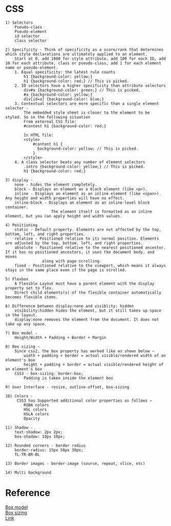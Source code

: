 # CSS

	1) Selectors
		Pseudo-class
		Pseudo-element
		id selector
		class selector

	2) Specificity - Think of specificity as a score/rank that determines which style declarations are ultimately applied to an element.
		Start at 0, add 1000 for style attribute, add 100 for each ID, add 10 for each attribute, class or pseudo-class, add 1 for each element name or pseudo-element.
		1. Equal specificity: the latest rule counts
			h1 {background-color: yellow;}
			h1 {background-color: red;} // This is picked.
		2. ID selectors have a higher specificity than attribute selectors
			div#a {background-color: green;} // This is picked.
			#a {background-color: yellow;}
			div[id=a] {background-color: blue;}
		3. Contextual selectors are more specific than a single element selector - 
			The embedded style sheet is closer to the element to be styled. So in the following situation
			From external CSS file:
			#content h1 {background-color: red;}

			In HTML file:
			<style>
				#content h1 {
				  background-color: yellow; // This is picked.
				}
			</style>
		4. A class selector beats any number of element selectors
			.intro {background-color: yellow;} // This is picked.
			h1 {background-color: red;}

	3) display -
		none - hides the element completely.
		block - Displays an element as a block element (like <p>).
		inline - Displays an element as an inline element (like <span>). Any height and width properties will have no effect.
		inline-block - Displays an element as an inline-level block container.
		  				The element itself is formatted as an inline element, but you can apply height and width values.

	4) Positioning
		static - Default property. Elements are not affected by the top, bottom, left, and right properties.
		relative - Positioned relative to its normal position. Elements are adjusted by the top, bottom, left, and right properties.
		absolute - Positioned relative to the nearest positioned ancestor. If it has no positioned ancestors, it uses the document body, and moves
					along with page scrolling.
		fixed - Positioned relative to the viewport, which means it always stays in the same place even if the page is scrolled.

	5) Flexbox
		A Flexible Layout must have a parent element with the display property set to flex.
		Direct child elements(s) of the flexible container automatically becomes flexible items.

	6) Difference between display:none and visiblity: hidden
		visibility:hidden hides the element, but it still takes up space in the layout.
		display:none removes the element from the document. It does not take up any space.

	7) Box model -
		Height/Width + Padding + Border + Margin

	8) Box sizing -
		Since css2, the box property has worked like as shown below −
			width + padding + border = actual visible/rendered width of an element's box
			height + padding + border = actual visible/rendered height of an element's box
		CSS3 - box-sizing: border-box;
			Padding is taken inside the element box

	9) User Interface - resize, outline-offset, box-sizing

	10) Colors -
		 CSS3 has Supported additional color properties as follows −
			RGBA colors
			HSL colors
			HSLA colors
			Opacity

	11) Shadow -
		text-shadow: 2px 2px;
		box-shadow: 10px 10px;

	12) Rounded corners - border radius
		border-radius: 15px 50px 30px;
		TL-TR-BR-BL

	13) Border images - border-image (source, repeat, slice, etc)

	14) Multi background


# Reference

[Box model](https://en.wikipedia.org/wiki/CSS_box_model) <br>
[Box sizing](https://www.tutorialspoint.com/css/css3_box_sizing.htm) <br>
[Link](https://www.softwaretestinghelp.com/css-interview-questions/amp/)